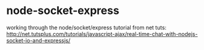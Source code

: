 node-socket-express
===================

working through the node/socket/express tutorial from net tuts: http://net.tutsplus.com/tutorials/javascript-ajax/real-time-chat-with-nodejs-socket-io-and-expressjs/
